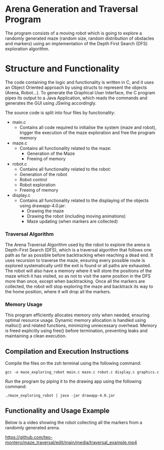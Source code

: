 # Arena Generation and Traversal Program

The program consists of a moving robot which is going to explore a randomly generated maze (random size, random distribution of obstacles and markers) using an implementation of the Depth First Search (DFS) exploration algorithm. 

# Structure and Functionality

The code containing the logic and functionality is written in C, and it uses an Object Oriented approach by using structs to represent the objects (Arena, Robot...). To generate the Graphical User Interface, the C program pipes its output to a Java Application, which reads the commands and generates the GUI using JSwing accordingly.

The source code is split into four files by functionality:

- main.c
  - Contains all code required to initialise the system (maze and robot), trigger the execution of the maze exploration and free the program memory
- maze.c
  - Contains all functionality related to the maze:
    - Generation of the Maze
    - Freeing of memory
- robot.c
  - Contains all functionality related to the robot:
   - Generation of the robot
   - Robot control
   - Robot exploration
   - Freeing of memory
- display.c
  - Contains all functionality related to the displaying of the objects using drawapp-4.0.jar:
    - Drawing the maze
    - Drawing the robot (including moving animations)
    - Maze updating (when markers are collected)

### Traversal Algorithm

The Arena Traversal Algorithm used by the robot to explore the arena is Depth-First Search (DFS), which is a traversal algorithm that follows one path as far as possible before backtracking when reaching a dead end. It uses recursion to traverse the maze, ensuring every possible route is explored systematically until the exit is found or all paths are exhausted. 
The robot will also have a memory where it will store the positions of the maze which it has visited, so as not to visit the same position in the DFS more than once, except when backtracking.
Once all the markers are collected, the robot will stop exploring the maze and backtrack its way to the home position, where it will drop all the markers.

### Memory Usage

This program efficiently allocates memory only when needed, ensuring optimal resource usage. Dynamic memory allocation is handled using malloc() and related functions, minimizing unnecessary overhead. Memory is freed explicitly using free() before termination, preventing leaks and maintaining a clean execution.

## Compilation and Execution Instructions

Compile the files on the zsh terminal using the following command:

    gcc -o maze_exploring_robot main.c maze.c robot.c display.c graphics.c

Run the program by piping it to the drawing app using the following command:

    ./maze_exploring_robot | java -jar drawapp-4.0.jar

## Functionality and Usage Example

Below is a video showing the robot collecting all the markers from a randomly generated arena.

https://github.com/teo-montero/maze_traversal/edit/main/media/traversal_example.mp4
